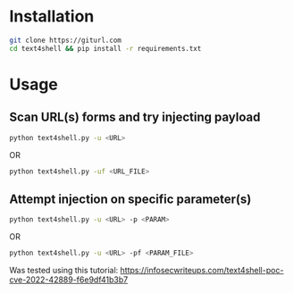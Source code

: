 # Installation
```sh
git clone https://giturl.com
cd text4shell && pip install -r requirements.txt
```

# Usage

## Scan URL(s) forms and try injecting payload
```sh
python text4shell.py -u <URL>
```
OR
```sh
python text4shell.py -uf <URL_FILE>
```

## Attempt injection on specific parameter(s)
```sh
python text4shell.py -u <URL> -p <PARAM>
```
OR
```sh
python text4shell.py -u <URL> -pf <PARAM_FILE>
```

Was tested using this tutorial:
https://infosecwriteups.com/text4shell-poc-cve-2022-42889-f6e9df41b3b7